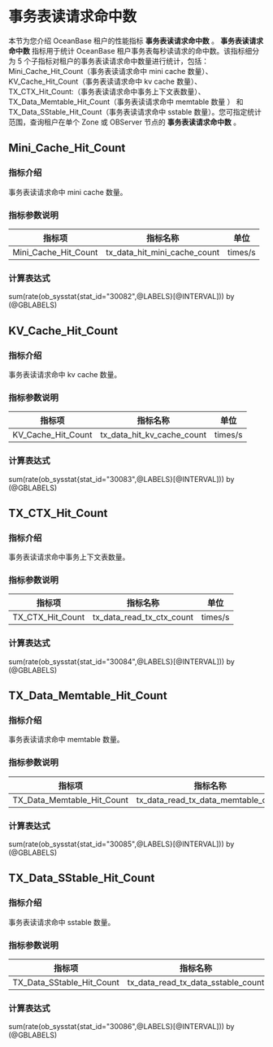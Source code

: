 # 事务表读请求命中数

本节为您介绍 OceanBase 租户的性能指标 **事务表读请求命中数** 。 **事务表读请求命中数** 指标用于统计 OceanBase 租户事务表每秒读请求的命中数。该指标细分为 5 个子指标对租户的事务表读请求命中数量进行统计，包括：Mini_Cache_Hit_Count（事务表读请求命中 mini cache 数量）、KV_Cache_Hit_Count（事务表读请求命中 kv cache 数量）、TX_CTX_Hit_Count:（事务表读请求命中事务上下文表数量）、TX_Data_Memtable_Hit_Count（事务表读请求命中 memtable 数量
） 和 TX_Data_SStable_Hit_Count（事务表读请求命中 sstable 数量）。您可指定统计范围，查询租户在单个 Zone 或 OBServer 节点的 **事务表读请求命中数** 。

## Mini_Cache_Hit_Count

### 指标介绍

事务表读请求命中 mini cache 数量。

### 指标参数说明

|  **指标项**  |  **指标名称**  | **单位** |
|-----------|----------|--------|
| Mini_Cache_Hit_Count | tx_data_hit_mini_cache_count | times/s  |

### 计算表达式

sum(rate(ob_sysstat{stat_id="30082",@LABELS}[@INTERVAL])) by (@GBLABELS)

## KV_Cache_Hit_Count

### 指标介绍

事务表读请求命中 kv cache 数量。

### 指标参数说明

|  **指标项**  |  **指标名称**  | **单位** |
|-----------|----------|--------|
| KV_Cache_Hit_Count | tx_data_hit_kv_cache_count | times/s  |

### 计算表达式

sum(rate(ob_sysstat{stat_id="30083",@LABELS}[@INTERVAL])) by (@GBLABELS)

## TX_CTX_Hit_Count

### 指标介绍

事务表读请求命中事务上下文表数量。

### 指标参数说明

|  **指标项**  |  **指标名称**  | **单位** |
|-----------|----------|--------|
| TX_CTX_Hit_Count | tx_data_read_tx_ctx_count | times/s  |

### 计算表达式

sum(rate(ob_sysstat{stat_id="30084",@LABELS}[@INTERVAL])) by (@GBLABELS)

## TX_Data_Memtable_Hit_Count

### 指标介绍

事务表读请求命中 memtable 数量。

### 指标参数说明

|  **指标项**  |  **指标名称**  | **单位** |
|-----------|----------|--------|
| TX_Data_Memtable_Hit_Count | tx_data_read_tx_data_memtable_count | times/s  |

### 计算表达式

sum(rate(ob_sysstat{stat_id="30085",@LABELS}[@INTERVAL])) by (@GBLABELS)

## TX_Data_SStable_Hit_Count

### 指标介绍

事务表读请求命中 sstable 数量。

### 指标参数说明

|  **指标项**  |  **指标名称**  | **单位** |
|-----------|----------|--------|
| TX_Data_SStable_Hit_Count | tx_data_read_tx_data_sstable_count | times/s  |

### 计算表达式

sum(rate(ob_sysstat{stat_id="30086",@LABELS}[@INTERVAL])) by (@GBLABELS)
